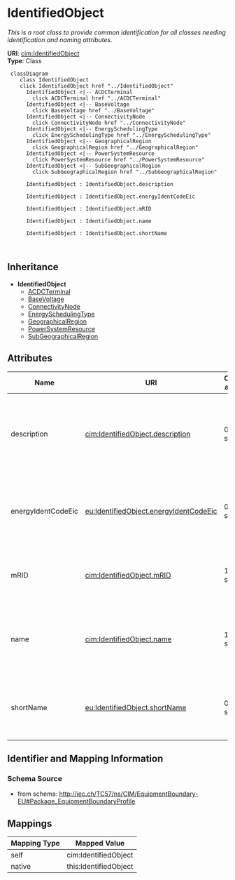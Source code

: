 # IdentifiedObject


_This is a root class to provide common identification for all classes needing identification and naming attributes._





**URI**: [cim:IdentifiedObject](http://iec.ch/TC57/CIM100#IdentifiedObject)<br />
**Type**: Class




```mermaid
 classDiagram
    class IdentifiedObject
    click IdentifiedObject href "../IdentifiedObject"
      IdentifiedObject <|-- ACDCTerminal
        click ACDCTerminal href "../ACDCTerminal"
      IdentifiedObject <|-- BaseVoltage
        click BaseVoltage href "../BaseVoltage"
      IdentifiedObject <|-- ConnectivityNode
        click ConnectivityNode href "../ConnectivityNode"
      IdentifiedObject <|-- EnergySchedulingType
        click EnergySchedulingType href "../EnergySchedulingType"
      IdentifiedObject <|-- GeographicalRegion
        click GeographicalRegion href "../GeographicalRegion"
      IdentifiedObject <|-- PowerSystemResource
        click PowerSystemResource href "../PowerSystemResource"
      IdentifiedObject <|-- SubGeographicalRegion
        click SubGeographicalRegion href "../SubGeographicalRegion"
      
      IdentifiedObject : IdentifiedObject.description
        
      IdentifiedObject : IdentifiedObject.energyIdentCodeEic
        
      IdentifiedObject : IdentifiedObject.mRID
        
      IdentifiedObject : IdentifiedObject.name
        
      IdentifiedObject : IdentifiedObject.shortName
        
      
```





## Inheritance
* **IdentifiedObject**
    * [ACDCTerminal](ACDCTerminal.md)
    * [BaseVoltage](BaseVoltage.md)
    * [ConnectivityNode](ConnectivityNode.md)
    * [EnergySchedulingType](EnergySchedulingType.md)
    * [GeographicalRegion](GeographicalRegion.md)
    * [PowerSystemResource](PowerSystemResource.md)
    * [SubGeographicalRegion](SubGeographicalRegion.md)



## Attributes


| Name | URI | Cardinality and Range | Description | Inheritance |
| ---  | --- | --- | --- | --- |
| description | [cim:IdentifiedObject.description](http://iec.ch/TC57/CIM100#IdentifiedObject.description) | 0..1 <br />  string  | The description is a free human readable text describing or naming the object | direct |
| energyIdentCodeEic | [eu:IdentifiedObject.energyIdentCodeEic](http://iec.ch/TC57/CIM100-European#IdentifiedObject.energyIdentCodeEic) | 0..1 <br />  string  | The attribute is used for an exchange of the EIC code (Energy identification ... | direct |
| mRID | [cim:IdentifiedObject.mRID](http://iec.ch/TC57/CIM100#IdentifiedObject.mRID) | 1 <br />  string  | Master resource identifier issued by a model authority | direct |
| name | [cim:IdentifiedObject.name](http://iec.ch/TC57/CIM100#IdentifiedObject.name) | 1 <br />  string  | The name is any free human readable and possibly non unique text naming the o... | direct |
| shortName | [eu:IdentifiedObject.shortName](http://iec.ch/TC57/CIM100-European#IdentifiedObject.shortName) | 0..1 <br />  string  | The attribute is used for an exchange of a human readable short name with len... | direct |









## Identifier and Mapping Information







### Schema Source


* from schema: http://iec.ch/TC57/ns/CIM/EquipmentBoundary-EU#Package_EquipmentBoundaryProfile





## Mappings

| Mapping Type | Mapped Value |
| ---  | ---  |
| self | cim:IdentifiedObject |
| native | this:IdentifiedObject |




